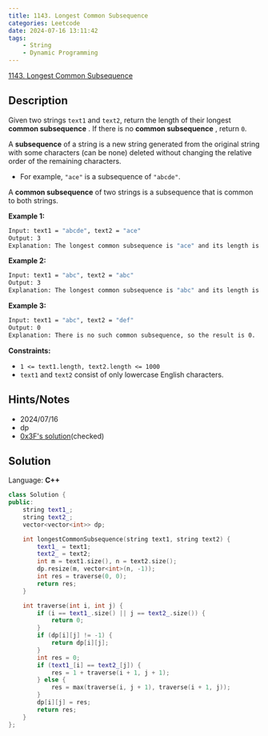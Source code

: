 ```yaml
---
title: 1143. Longest Common Subsequence
categories: Leetcode
date: 2024-07-16 13:11:42
tags:
    - String
    - Dynamic Programming
---
```


[1143. Longest Common Subsequence](https://leetcode.com/problems/longest-common-subsequence/description/)

## Description

Given two strings `text1` and `text2`, return the length of their longest **common subsequence** . If there is no **common subsequence** , return `0`.

A **subsequence**  of a string is a new string generated from the original string with some characters (can be none) deleted without changing the relative order of the remaining characters.

- For example, `"ace"` is a subsequence of `"abcde"`.

A **common subsequence**  of two strings is a subsequence that is common to both strings.

**Example 1:**

```bash
Input: text1 = "abcde", text2 = "ace"
Output: 3
Explanation: The longest common subsequence is "ace" and its length is 3.
```

**Example 2:**

```bash
Input: text1 = "abc", text2 = "abc"
Output: 3
Explanation: The longest common subsequence is "abc" and its length is 3.
```

**Example 3:**

```bash
Input: text1 = "abc", text2 = "def"
Output: 0
Explanation: There is no such common subsequence, so the result is 0.
```

**Constraints:**

- `1 <= text1.length, text2.length <= 1000`
- `text1` and `text2` consist of only lowercase English characters.

## Hints/Notes

- 2024/07/16
- dp
- [0x3F's solution](https://leetcode.cn/problems/longest-common-subsequence/solutions/2133188/jiao-ni-yi-bu-bu-si-kao-dong-tai-gui-hua-lbz5/)(checked)

## Solution

Language: **C++**

```C++
class Solution {
public:
    string text1_;
    string text2_;
    vector<vector<int>> dp;

    int longestCommonSubsequence(string text1, string text2) {
        text1_ = text1;
        text2_ = text2;
        int m = text1.size(), n = text2.size();
        dp.resize(m, vector<int>(n, -1));
        int res = traverse(0, 0);
        return res;
    }

    int traverse(int i, int j) {
        if (i == text1_.size() || j == text2_.size()) {
            return 0;
        }
        if (dp[i][j] != -1) {
            return dp[i][j];
        }
        int res = 0;
        if (text1_[i] == text2_[j]) {
            res = 1 + traverse(i + 1, j + 1);
        } else {
            res = max(traverse(i, j + 1), traverse(i + 1, j));
        }
        dp[i][j] = res;
        return res;
    }
};
```
